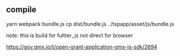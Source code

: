 ## compile

yarn webpack bundle.js
cp dist/bundle.js ../tspapp/asset/js/bundle.js

note: this is build for fultter_js not direct for browser

https://gov.gmx.io/t/open-grant-application-gmx-js-sdk/2694
